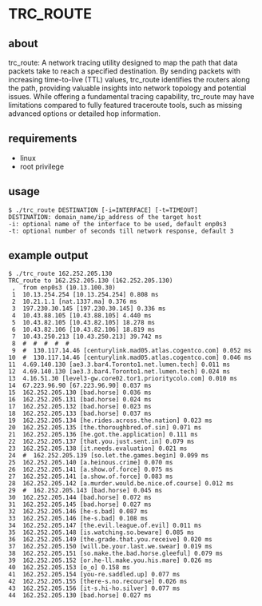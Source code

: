 # TRC_ROUTE
## about
trc_route: A network tracing utility designed to map the path that data packets take to reach a specified destination. By sending packets with increasing time-to-live (TTL) values, trc_route identifies the routers along the path, providing valuable insights into network topology and potential issues. While offering a fundamental tracing capability, trc_route may have limitations compared to fully featured traceroute tools, such as missing advanced options or detailed hop information.
## requirements
- linux
- root privilege
## usage
```
$ ./trc_route DESTINATION [-i=INTERFACE] [-t=TIMEOUT]
DESTINATION: domain_name/ip_address of the target host
-i: optional name of the interface to be used, default enp0s3
-t: optional number of seconds till network response, default 3
```
## example output
```
$ ./trc_route 162.252.205.130
TRC_route to 162.252.205.130 (162.252.205.130)
 ,  from enp0s3 (10.13.100.30)
 1  10.13.254.254 [10.13.254.254] 0.808 ms
 2  10.21.1.1 [nat.1337.ma] 0.376 ms
 3  197.230.30.145 [197.230.30.145] 0.336 ms
 4  10.43.88.105 [10.43.88.105] 4.440 ms
 5  10.43.82.105 [10.43.82.105] 18.278 ms
 6  10.43.82.106 [10.43.82.106] 18.819 ms
 7  10.43.250.213 [10.43.250.213] 39.742 ms
 8  #  #  #  #  #
 9  #  130.117.14.46 [centurylink.mad05.atlas.cogentco.com] 0.052 ms
10  #  130.117.14.46 [centurylink.mad05.atlas.cogentco.com] 0.046 ms
11  4.69.140.130 [ae3.3.bar4.Toronto1.net.lumen.tech] 0.011 ms
12  4.69.140.130 [ae3.3.bar4.Toronto1.net.lumen.tech] 0.024 ms
13  4.16.51.30 [level3-gw.core02.tor1.prioritycolo.com] 0.010 ms
14  67.223.96.90 [67.223.96.90] 0.037 ms
15  162.252.205.130 [bad.horse] 0.036 ms
16  162.252.205.131 [bad.horse] 0.024 ms
17  162.252.205.132 [bad.horse] 0.023 ms
18  162.252.205.133 [bad.horse] 0.037 ms
19  162.252.205.134 [he.rides.across.the.nation] 0.023 ms
20  162.252.205.135 [the.thoroughbred.of.sin] 0.071 ms
21  162.252.205.136 [he.got.the.application] 0.111 ms
22  162.252.205.137 [that.you.just.sent.in] 0.079 ms
23  162.252.205.138 [it.needs.evaluation] 0.021 ms
24  #  162.252.205.139 [so.let.the.games.begin] 0.099 ms
25  162.252.205.140 [a.heinous.crime] 0.070 ms
26  162.252.205.141 [a.show.of.force] 0.075 ms
27  162.252.205.141 [a.show.of.force] 0.083 ms
28  162.252.205.142 [a.murder.would.be.nice.of.course] 0.012 ms
29  #  162.252.205.143 [bad.horse] 0.045 ms
30  162.252.205.144 [bad.horse] 0.072 ms
31  162.252.205.145 [bad.horse] 0.027 ms
32  162.252.205.146 [he-s.bad] 0.087 ms
33  162.252.205.146 [he-s.bad] 0.108 ms
34  162.252.205.147 [the.evil.league.of.evil] 0.011 ms
35  162.252.205.148 [is.watching.so.beware] 0.085 ms
36  162.252.205.149 [the.grade.that.you.receive] 0.020 ms
37  162.252.205.150 [will.be.your.last.we.swear] 0.019 ms
38  162.252.205.151 [so.make.the.bad.horse.gleeful] 0.079 ms
39  162.252.205.152 [or.he-ll.make.you.his.mare] 0.026 ms
40  162.252.205.153 [o_o] 0.158 ms
41  162.252.205.154 [you-re.saddled.up] 0.077 ms
42  162.252.205.155 [there-s.no.recourse] 0.026 ms
43  162.252.205.156 [it-s.hi-ho.silver] 0.077 ms
44  162.252.205.130 [bad.horse] 0.027 ms
```

